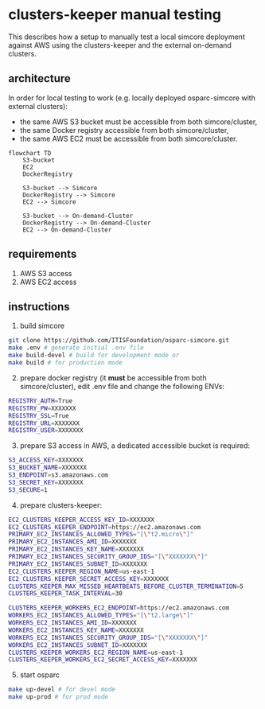 # clusters-keeper manual testing

This describes how a setup to manually test a local simcore deployment against AWS using the clusters-keeper and the external on-demand clusters.

## architecture

In order for local testing to work (e.g. locally deployed osparc-simcore with external clusters):
- the same AWS S3 bucket must be accessible from both simcore/cluster,
- the same Docker registry accessible from both simcore/cluster,
- the same AWS EC2 must be accessible from both simcore/cluster.

```mermaid
flowchart TD
    S3-bucket
    EC2
    DockerRegistry

    S3-bucket --> Simcore
    DockerRegistry --> Simcore
    EC2 --> Simcore

    S3-bucket --> On-demand-Cluster
    DockerRegistry --> On-demand-Cluster
    EC2 --> On-demand-Cluster
```

## requirements
1. AWS S3 access
2. AWS EC2 access


## instructions

1. build simcore
```bash
git clone https://github.com/ITISFoundation/osparc-simcore.git
make .env # generate initial .env file
make build-devel # build for development mode or
make build # for production mode
```

2. prepare docker registry (it **must** be accessible from both simcore/cluster), edit .env file and change the following ENVs:
```bash
REGISTRY_AUTH=True
REGISTRY_PW=XXXXXXX
REGISTRY_SSL=True
REGISTRY_URL=XXXXXXX
REGISTRY_USER=XXXXXXX
```

3. prepare S3 access in AWS, a dedicated accessible bucket is required:
```bash
S3_ACCESS_KEY=XXXXXXX
S3_BUCKET_NAME=XXXXXXX
S3_ENDPOINT=s3.amazonaws.com
S3_SECRET_KEY=XXXXXXX
S3_SECURE=1
```

4. prepare clusters-keeper:
```bash
EC2_CLUSTERS_KEEPER_ACCESS_KEY_ID=XXXXXXX
EC2_CLUSTERS_KEEPER_ENDPOINT=https://ec2.amazonaws.com
PRIMARY_EC2_INSTANCES_ALLOWED_TYPES="[\"t2.micro\"]"
PRIMARY_EC2_INSTANCES_AMI_ID=XXXXXXX
PRIMARY_EC2_INSTANCES_KEY_NAME=XXXXXXX
PRIMARY_EC2_INSTANCES_SECURITY_GROUP_IDS="[\"XXXXXXX\"]"
PRIMARY_EC2_INSTANCES_SUBNET_ID=XXXXXXX
EC2_CLUSTERS_KEEPER_REGION_NAME=us-east-1
EC2_CLUSTERS_KEEPER_SECRET_ACCESS_KEY=XXXXXXX
CLUSTERS_KEEPER_MAX_MISSED_HEARTBEATS_BEFORE_CLUSTER_TERMINATION=5
CLUSTERS_KEEPER_TASK_INTERVAL=30

CLUSTERS_KEEPER_WORKERS_EC2_ENDPOINT=https://ec2.amazonaws.com
WORKERS_EC2_INSTANCES_ALLOWED_TYPES="[\"t2.large\"]"
WORKERS_EC2_INSTANCES_AMI_ID=XXXXXXX
WORKERS_EC2_INSTANCES_KEY_NAME=XXXXXXX
WORKERS_EC2_INSTANCES_SECURITY_GROUP_IDS="[\"XXXXXXX\"]"
WORKERS_EC2_INSTANCES_SUBNET_ID=XXXXXXX
CLUSTERS_KEEPER_WORKERS_EC2_REGION_NAME=us-east-1
CLUSTERS_KEEPER_WORKERS_EC2_SECRET_ACCESS_KEY=XXXXXXX
```

5. start osparc
```bash
make up-devel # for devel mode
make up-prod # for prod mode
```
